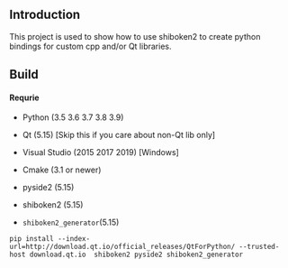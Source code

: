 ## Introduction

This project is used to show how to use shiboken2 to create python bindings for custom cpp and/or Qt libraries.

## Build

#### Requrie

* Python (3.5 3.6 3.7 3.8 3.9)
* Qt (5.15) [Skip this if you care about non-Qt lib only]
* Visual Studio (2015 2017 2019) [Windows]
* Cmake (3.1 or newer)


* pyside2 (5.15)
* shiboken2 (5.15)
* `shiboken2_generator`(5.15) 

```
pip install --index-url=http://download.qt.io/official_releases/QtForPython/ --trusted-host download.qt.io  shiboken2 pyside2 shiboken2_generator
```


